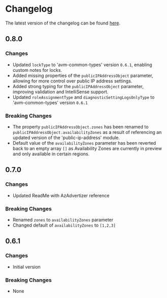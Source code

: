 # Changelog

The latest version of the changelog can be found [here](https://github.com/Azure/bicep-registry-modules/blob/main/avm/res/network/bastion-host/CHANGELOG.md).

## 0.8.0

### Changes

- Updated `lockType` to 'avm-common-types' version `0.6.1`, enabling custom notes for locks.
- Added missing properties of the `publicIPAddressObject` parameter, allowing for more control over public IP address settings.
- Added strong typing for the `publicIPAddressObject` parameter, improving validation and IntelliSense support.
- Updated `roleAssignmentType` and `diagnosticSettingLogsOnlyType` to 'avm-common-types' version `0.6.1`

### Breaking Changes

- The property `publicIPAddressObject.zones` has been renamed to `publicIPAddressObject.availabilityZones` as a result of referencing an updated version of the 'public-ip-address' module.
- Default value of the `availabilityZones` parameter has been reverted back to an empty array `[]` as Availability Zones are currently in preview and only available in certain regions.

## 0.7.0

### Changes

- Updated ReadMe with AzAdvertizer reference

### Breaking Changes

- Renamed `zones` to `availabilityZones` parameter
- Changed default of `availabilityZones` to `[1,2,3]`

## 0.6.1

### Changes

- Initial version

### Breaking Changes

- None
